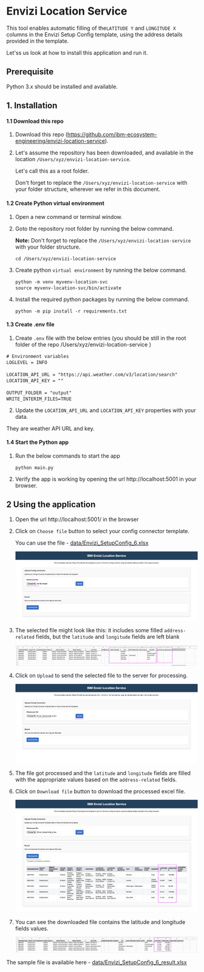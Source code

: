 # Envizi Location Service

This tool enables automatic filling of the`LATITUDE Y` and `LONGITUDE X` columns in the Envizi Setup Config template, using the address details provided in the template.

Let'ss us look at how to install this application and run it.

## Prerequisite

Python 3.x should be installed and available.

## 1. Installation

#### 1.1 Download this repo

1. Download this repo (https://github.com/ibm-ecosystem-engineering/envizi-location-service). 

2. Let's assume the repository has been downloaded, and available in the location `/Users/xyz/envizi-location-service`.

    Let's call this as a root folder.

    Don't forget to replace the `/Users/xyz/envizi-location-service` with your folder structure, wherever we refer in this document.

#### 1.2 Create Python virtual environment

1. Open a new command or terminal window.

2. Goto the repository root folder by running the below command.

    **Note:** Don't forget to replace the `/Users/xyz/envizi-location-service` with your folder structure.

    ```
    cd /Users/xyz/envizi-location-service
    ```

3. Create python `virtual environment` by running the below command.

    ```
    python -m venv myvenv-location-svc
    source myvenv-location-svc/bin/activate
    ```

4. Install the required python packages by running the below command.
    ```
    python -m pip install -r requirements.txt
    ```

#### 1.3 Create .env file

1. Create `.env` file with the below entries (you should be still in the root folder of the repo /Users/xyz/envizi-location-service )

```
# Environment variables
LOGLEVEL = INFO

LOCATION_API_URL = "https://api.weather.com/v3/location/search"
LOCATION_API_KEY = ""

OUTPUT_FOLDER = "output"
WRITE_INTERIM_FILES=TRUE
```

2. Update the `LOCATION_API_URL` and `LOCATION_API_KEY` properties with your data.

They are weather API URL and key.

#### 1.4 Start the Python app

1. Run the below commands to start the app

    ```
    python main.py
 
    ```

2. Verify the app is working by opening the url  http://localhost:5001 in your browser.


## 2 Using the application

1. Open the url http://localhost:5001/ in the browser

2. Click on `Choose file` button to select your config connector template. 

    You can use the file - [data/Envizi_SetupConfig_6.xlsx](../data/Envizi_SetupConfig_6.xlsx)  

    <img src="images/image11.png">

3. The selected file might look like this: it includes some filled `address-related` fields, but the `latitude` and `longitude` fields are left blank

    <img src="images/image12.png">

4. Click on `Upload` to send the selected file to the server for processing.

    <img src="images/image13.png">

5. The file got processed and the `latitude` and `longitude` fields are filled with the appropriate values based on the `address-related` fields.

6. Click on `Download file` button to download the processed excel file.

    <img src="images/image14.png">

7. You can see the downloaded file contains the latitude and longitude fields values.

    <img src="images/image15.png">

The sample file is available here - [data/Envizi_SetupConfig_6_result.xlsx](../data/Envizi_SetupConfig_6_result.xlsx)  
